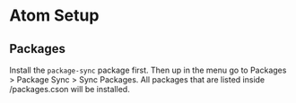 # Atom Setup

## Packages

Install the `package-sync` package first. Then up in the menu go to Packages > Package Sync > Sync Packages. All packages that are listed inside /packages.cson will be installed.
